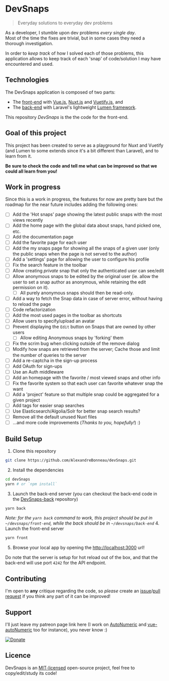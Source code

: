# DevSnaps

> Everyday solutions to everyday dev problems

As a developer, I stumble upon dev problems *every single day*.<br>
Most of the time the fixes are trivial, but in some cases they need a thorough investigation.

In order to *keep track* of how I solved each of those problems, this application allows to keep track of each 'snap' of code/solution I may have encountered and used.


## Technologies

The DevSnaps application is composed of two parts:
- The [front-end](https://github.com/AlexandreBonneau/devSnaps) with [Vue.js](https://github.com/vuejs/vue), [Nuxt.js](https://github.com/nuxt/nuxt.js) and [Vuetify.js](https://vuetifyjs.com/), and
- The [back-end](https://github.com/AlexandreBonneau/devSnaps-back) with Laravel's lightweight [Lumen framework](https://github.com/laravel/lumen).

This repository *DevSnaps* is the the code for the front-end. 

## Goal of this project

This project has been created to serve as a playground for Nuxt and Vuetify (and Lumen to some extends since it's a bit different than Laravel), and to learn from it.

**Be sure to check the code and tell me what can be improved so that we could all learn from you!**

## Work in progress

Since this is a work in progress, the features for now are pretty bare but the roadmap for the near future includes adding the following ones:
- [ ] Add the 'Hot snaps' page showing the latest public snaps with the most views recently
- [ ] Add the home page with the global data about snaps, hand picked one, etc.
- [ ] Add the documentation page
- [ ] Add the favorite page for each user
- [ ] Add the my snaps page for showing all the snaps of a given user (only the public snaps when the page is not served to the author)
- [ ] Add a 'settings' page for allowing the user to configure his profile
- [ ] Fix the search feature in the toolbar
- [ ] Allow creating *private* snap that only the authenticated user can see/edit
- [ ] Allow anonymous snaps to be edited by the original user (ie. allow the user to set a snap author as anonymous, while retaining the edit permission on it).
  - [ ] All purely anonymous snaps should then be read-only.
- [ ] Add a way to fetch the Snap data in case of server error, without having to reload the page
- [ ] Code refactorization
- [ ] Add the most used pages in the toolbar as shortcuts
- [ ] Allow users to specify/upload an avatar
- [ ] Prevent displaying the `Edit` button on Snaps that are owned by other users
  - [ ] Allow editing Anonymous snaps by 'forking' them
- [ ] Fix the scrim bug when clicking outside of the remove dialog
- [ ] Modify how snaps are retrieved from the server; Cache those and limit the number of queries to the server
- [ ] Add a re-captcha in the sign-up process
- [ ] Add OAuth for sign-ups
- [ ] Use an Auth middleware
- [ ] Add an homepage with the favorite / most viewed snaps and other info
- [ ] Fix the favorite system so that each user can favorite whatever snap the want
- [ ] Add a 'project' feature so that multiple snap could be aggregated for a given project
- [ ] Add tags for easier snap searches
- [ ] Use Elasticsearch/Algolia/Solr for better snap search results?
- [ ] Remove all the default unused Nuxt files
- [ ] ...and more code improvements (*Thanks to you, hopefully!*) :)

## Build Setup

1. Clone this repository
```bash
git clone https://github.com/AlexandreBonneau/devSnaps.git
```
2. Install the dependencies
```bash
cd devSnaps
yarn # or `npm install`
```
3. Launch the back-end server (you can checkout the back-end code in the [DevSnaps-back](https://github.com/AlexandreBonneau/devSnaps-back) repository)
```bash
yarn back
```
*Note: for the `yarn back` command to work, this project should be put in `~/devsnaps/front-end`, while the back should be in `~/devsnaps/back-end`*
4. Launch the front-end server
```bash
yarn front
```
5. Browse your local app by opening the [http://localhost:3000](http://localhost:3000) url!

Do note that the server is setup for hot reload out of the box, and that the back-end will use port `4242` for the API endpoint.

## Contributing

I'm open to **any** critique regarding the code, so *please* create an [issue](https://github.com/AlexandreBonneau/devSnaps/issues/new)/[pull request](https://github.com/AlexandreBonneau/devSnaps/compare) if you think any part of it can be improved!

## Support

I'll just leave my patreon page link here (I work on [AutoNumeric](https://github.com/autoNumeric/autoNumeric/) and [vue-autoNumeric](https://github.com/autoNumeric/vue-autoNumeric) too for instance), you never know :)

[![Donate][patreon-image]][patreon-url]

## Licence

DevSnaps is an [MIT-licensed](http://opensource.org/licenses/MIT) open-source project, feel free to copy/edit/study its code!


[patreon-url]: https://www.patreon.com/user?u=4810062
[patreon-image]: https://img.shields.io/badge/patreon-donate-orange.svg
